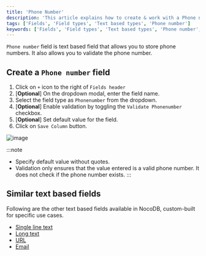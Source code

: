 ```yaml
---
title: 'Phone Number'
description: 'This article explains how to create & work with a Phone number field.'
tags: ['Fields', 'Field types', 'Text based types', 'Phone number']
keywords: ['Fields', 'Field types', 'Text based types', 'Phone number', 'Create phone number field']
---
```



`Phone number` field is text based field that allows you to store phone numbers. It also allows you to validate the phone number.

## Create a `Phone number` field
1. Click on `+` icon to the right of `Fields header`
2. [**Optional**] On the dropdown modal, enter the field name.
3. Select the field type as `Phonenumber` from the dropdown.
4. [**Optional**] Enable validation by toggling the `Validate Phonenumber` checkbox.
5. [**Optional**] Set default value for the field.
6. Click on `Save Column` button.

![image](/img/v2/fields/phone.png)

:::note
- Specify default value without quotes.
- Validation only ensures that the value entered is a valid phone number. It does not check if the phone number exists.
:::

## Similar text based fields
Following are the other text based fields available in NocoDB, custom-built for specific use cases.
- [Single line text](010.single-line-text.md)
- [Long text](020.long-text.md)
- [URL](050.url.md)
- [Email](030.email.md)


